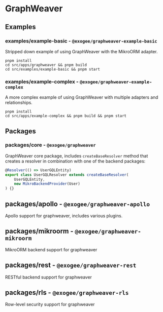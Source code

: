 # GraphWeaver

## Examples

### examples/example-basic - `@exogee/graphweaver-example-basic`
Stripped down example of using GraphWeaver with the MikroORM adapter.

```shell
pnpm install
cd src/apps/graphweaver && pnpm build
cd src/examples/example-basic && pnpm start
```

### examples/example-complex - `@exogee/graphweaver-example-complex`
A more complex example of using GraphWeaver with multiple adapters and relationships.

```shell
pnpm install
cd src/apps/example-complex && pnpm build && pnpm start
```


## Packages

### packages/core - `@exogee/graphweaver`
GraphWeaver core package, includes `createBaseResolver` method that creates a resolver in combination with one of the backend packages:

```ts
@Resolver(() => UserGQLEntity)
export class UserGQLResolver extends createBaseResolver(
	UserGQLEntity,
	new MikroBackendProvider(User)
) {}
```

## packages/apollo - `@exogee/graphweaver-apollo`
Apollo support for graphweaver, includes various plugins.

## packages/mikroorm - `@exogee/graphweaver-mikroorm`
MikroORM backend support for graphweaver

## packages/rest - `@exogee/graphweaver-rest`
RESTful backend support for graphweaver

## packages/rls - `@exogee/graphweaver-rls`
Row-level security support for graphweaver
